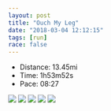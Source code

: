 ```yaml
---
layout: post
title: "Ouch My Leg"
date: "2018-03-04 12:12:15"
tags: [run]
race: false
---
```

<ul>
 <li>Distance: 13.45mi</li>
 <li>Time: 1h53m52s</li>
 <li>Pace: 08:27</li>
</ul>

<img src='https://maps.googleapis.com/maps/api/staticmap?maptype=roadmap&path=enc:gtrwF`cqbMqQyNpDgLuBkBlDi@`Jq[_GhAu@_CkGr@wO}CiGoGcPq@g\uWbZ|Vje@nBOvGbGrBbWeD|KiLnFm@rbAjNzf@vQhDhH?bx@bBfGdFlx@lG|HdFfTnDnBlSl_@lC~P{BqOc\wg@_G_VqCcD_Cej@aEoK{@uHPwy@oEqH_o@iScv@gJqH\qJjKqXhE_HyBjAmGm@}@uJfAiRyC_@dAwAkCmJyB{QuO`Y`SwBzHnBjEkDjLh|@jj@dF~E{A~G&key=AIzaSyC1MId7bFpkLXNAaYhBSTb8jLyiSqzbDtM&size=800x800&markers=color:yellow|label:S|40.733,-73.98465&markers=color:green|label:F|40.733509999999974,-73.98589000000003'>

<img src='https://dgtzuqphqg23d.cloudfront.net/jUtZ04jAZGOPDa-o6P-OKBNOJmnthE-SiRkvYRdzs6M-768x386.jpg'>

<img src='https://dgtzuqphqg23d.cloudfront.net/3XxMVL4TGPu28AYE3ySLQ3xCdpRnkICd885pOZYuBiE-561x768.jpg'>

<img src='https://dgtzuqphqg23d.cloudfront.net/yteFXG7vwo4USuwYjh0NsZr7FerlMVr9zgByFmNHMaE-576x768.jpg'>

<img src='https://dgtzuqphqg23d.cloudfront.net/CIzT30je3sN9Me2sSJVEXrp6Nt76fZy7uVGMf2Z7G2Q-576x768.jpg'>
